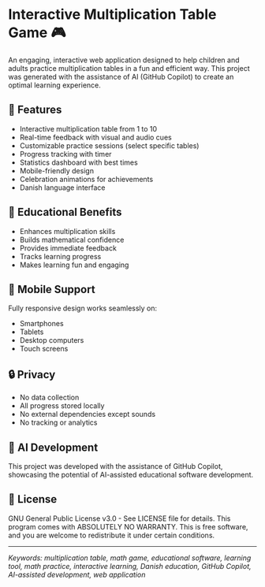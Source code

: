 # Interactive Multiplication Table Game 🎮

An engaging, interactive web application designed to help children and adults practice multiplication tables in a fun and efficient way. This project was generated with the assistance of AI (GitHub Copilot) to create an optimal learning experience.

## 🌟 Features

- Interactive multiplication table from 1 to 10
- Real-time feedback with visual and audio cues
- Customizable practice sessions (select specific tables)
- Progress tracking with timer
- Statistics dashboard with best times
- Mobile-friendly design
- Celebration animations for achievements
- Danish language interface

## 🎯 Educational Benefits

- Enhances multiplication skills
- Builds mathematical confidence
- Provides immediate feedback
- Tracks learning progress
- Makes learning fun and engaging

## 📱 Mobile Support

Fully responsive design works seamlessly on:
- Smartphones
- Tablets
- Desktop computers
- Touch screens

## 🔒 Privacy

- No data collection
- All progress stored locally
- No external dependencies except sounds
- No tracking or analytics

## 🤖 AI Development

This project was developed with the assistance of GitHub Copilot, showcasing the potential of AI-assisted educational software development.

## 📝 License

GNU General Public License v3.0 - See LICENSE file for details.
This program comes with ABSOLUTELY NO WARRANTY.
This is free software, and you are welcome to redistribute it under certain conditions.

---

*Keywords: multiplication table, math game, educational software, learning tool, math practice, interactive learning, Danish education, GitHub Copilot, AI-assisted development, web application*